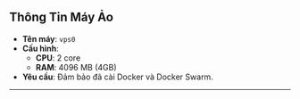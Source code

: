 ## Thông Tin Máy Ảo

- **Tên máy**: `vps0`
- **Cấu hình**:
  - **CPU**: 2 core
  - **RAM**: 4096 MB (4GB)
- **Yêu cầu**: Đảm bảo đã cài Docker và Docker Swarm.

--- 
